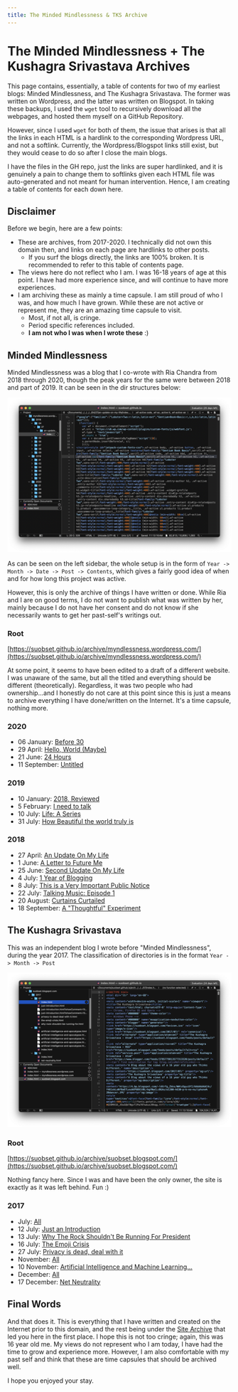 ```yaml
---
title: The Minded Mindlessness & TKS Archive
---
```


# The Minded Mindlessness + The Kushagra Srivastava Archives

This page contains, essentially, a table of contents for two of my earliest blogs: Minded Mindlessness, and The Kushagra Srivastava. The former was written on Wordpress, and the latter was written on Blogspot. In taking these backups, I used the ```wget``` tool to recursively download all the webpages, and hosted them myself on a GitHub Repository. 

However, since I used ```wget``` for both of them, the issue that arises is that all the links in each HTML is a hardlink to the corresponding Wordpress URL, and not a softlink. Currently, the Wordpress/Blogspot links still exist, but they would cease to do so after I close the main blogs. 

I have the files in the GH repo, just the links are super hardlinked, and it is genuinely a pain to change them to softlinks given each HTML file was auto-generated and not meant for human intervention. Hence, I am creating a table of contents for each down here. 

## Disclaimer

Before we begin, here are a few points:

* These are archives, from 2017-2020. I technically did not own this domain then, and links on each page are hardlinks to other posts. 
	* If you surf the blogs directly, the links are 100% broken. It is recommended to refer to this table of contents page.
* The views here do not reflect who I am. I was 16-18 years of age at this point. I have had more experience since, and will continue to have more experiences. 
* I am archiving these as mainly a time capsule. I am still  proud of who I was, and how much I have grown. While these are not active or represent me, they are an amazing time capsule to visit. 
	* Most, if not all, is cringe.
	* Period specific references included.
	* **I am not who I was when I wrote these** :)

## Minded Mindlessness

Minded Mindlessness was a blog that I co-wrote with Ria Chandra from 2018 through 2020, though the peak years for the same were between 2018 and part of 2019. It can be seen in the dir structures below: 

![BBEdit Screen Cap for Myndlessness](./assets/myndlessness/myndfiles.png)

As can be seen on the left sidebar, the whole setup is in the form of ```Year -> Month -> Date -> Post -> Contents```, which gives a fairly good idea of when and for how long this project was active. 

However, this is only the archive of things I have written or done. While Ria and I are on good terms, I do not want to publish what was written by her, mainly because I do not have her consent and do not know if she necessarily wants to get her past-self's writings out.

### Root

[https://suobset.github.io/archive/myndlessness.wordpress.com/](https://suobset.github.io/archive/myndlessness.wordpress.com/)

At some point, it seems to have been edited to a draft of a different website. I was unaware of the same, but all the titled and everything should be different (theoretically). Regardless, it was two people who had ownership...and I honestly do not care at this point since this is just a means to archive everything I have done/written on the Internet. It's a time capsule, nothing more.  

### 2020

* 06 January: [Before 30](https://suobset.github.io/archive/myndlessness.wordpress.com/2020/01/06/before-30/)
* 29 April: [Hello, World (Maybe)](https://suobset.github.io/archive/myndlessness.wordpress.com/2020/04/29/hello-world-maybe/)
* 21 June: [24 Hours](https://suobset.github.io/archive/myndlessness.wordpress.com/2020/06/21/24-hours/)
* 11 September: [Untitled](https://suobset.github.io/archive/myndlessness.wordpress.com/2020/09/11/291/)


### 2019

* 10 January: [2018, Reviewed](https://suobset.github.io/archive/myndlessness.wordpress.com/2019/01/10/2018-reviewed/)
* 5 February: [I need to talk](https://suobset.github.io/archive/myndlessness.wordpress.com/2019/01/10/2018-reviewed/)
* 10 July: [Life: A Series](https://suobset.github.io/archive/myndlessness.wordpress.com/2019/07/10/life-a-series/)
* 31 July: [How Beautiful the world truly is](https://suobset.github.io/archive/myndlessness.wordpress.com/2019/07/31/how-beautiful-the-world-truly-is/)

### 2018

* 27 April: [An Update On My Life](https://suobset.github.io/archive/myndlessness.wordpress.com/2018/04/27/an-update-on-my-life/index.html)
* 1 June: [A Letter to Future Me](https://suobset.github.io/archive/myndlessness.wordpress.com/2018/06/01/a-letter-to-future-me/)
* 25 June: [Second Update On My Life](https://suobset.github.io/archive/myndlessness.wordpress.com/2018/06/25/second-update-on-my-life/)
* 4 July: [1 Year of Blogging](https://suobset.github.io/archive/myndlessness.wordpress.com/2018/07/04/1-year-of-blogging/)
* 8 July: [This is a Very Important Public Notice](https://suobset.github.io/archive/myndlessness.wordpress.com/2018/07/08/this-is-a-very-important-public-notice/)
* 22 July: [Talking Music: Episode 1](https://suobset.github.io/archive/myndlessness.wordpress.com/2018/07/22/talking-music-episode-1/)
* 20 August: [Curtains Curtailed](https://suobset.github.io/archive/myndlessness.wordpress.com/2018/08/20/curtains-curtailed/)
* 18 September: [A "Thoughtful" Experiment](https://suobset.github.io/archive/myndlessness.wordpress.com/2018/09/18/a-thoughtful-experiment/)

## The Kushagra Srivastava

This was an independent blog I wrote before "Minded Mindlessness", during the year 2017. The classification of directories is in the format ```Year -> Month -> Post```

![BBEdit Screen Cap for TKS](./assets/myndlessness/tksfiles.png)

### Root

[https://suobset.github.io/archive/suobset.blogspot.com/](https://suobset.github.io/archive/suobset.blogspot.com/)

Nothing fancy here. Since I was and have been the only owner, the site is exactly as it was left behind. Fun :)

### 2017

* July: [All](https://suobset.github.io/archive/suobset.blogspot.com/2017/07/)
* 12 July: [Just an Introduction](https://suobset.github.io/archive/suobset.blogspot.com/2017/07/just-introduction.html)
* 13 July: [Why The Rock Shouldn't Be Running For President](https://suobset.github.io/archive/suobset.blogspot.com/2017/07/why-rock-shouldnt-be-running-for.html)
* 16 July: [The Emoji Crisis](https://suobset.github.io/archive/suobset.blogspot.com/2017/07/the-emoji-crisis.html)
* 27 July: [Privacy is dead, deal with it](https://suobset.github.io/archive/suobset.blogspot.com/2017/07/privacy-is-dead-deal-with-it.html)
* November: [All](https://suobset.github.io/archive/suobset.blogspot.com/2017/11/)
* 10 November: [Artificial Intelligence and Machine Learning...](https://suobset.github.io/archive/suobset.blogspot.com/2017/11/artificial-intelligence-and-apocalypse.html)
* December: [All](https://suobset.github.io/archive/suobset.blogspot.com/2017/12/)
* 17 December: [Net Neutrality](https://suobset.github.io/archive/suobset.blogspot.com/2017/12/net-neutrality.html)

## Final Words

And that does it. This is everything that I have written and created on the Internet prior to this domain, and the rest being under the [Site Archive](../archive) that led you here in the first place. I hope this is not too cringe; again, this was 16 year old me. My views do not represent who I am today, I have had the time to grow and experience more. However, I am also comfortable with my past self and think that these are time capsules that should be archived well. 

I hope you enjoyed your stay. 